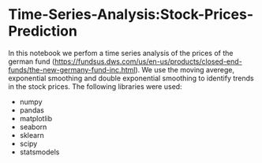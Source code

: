 # Time-Series-Analysis:Stock-Prices-Prediction

In this notebook we perfom a time series analysis of the prices of the german fund (https://fundsus.dws.com/us/en-us/products/closed-end-funds/the-new-germany-fund-inc.html). We use the moving averege, exponential smoothing and double exponential smoothing to identify trends in the stock prices.
The following libraries were used:
- numpy
- pandas
- matplotlib
- seaborn
- sklearn
- scipy
- statsmodels
